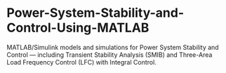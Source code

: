 # Power-System-Stability-and-Control-Using-MATLAB
MATLAB/Simulink models and simulations for Power System Stability and Control — including Transient Stability Analysis (SMIB) and Three-Area Load Frequency Control (LFC) with Integral Control.
